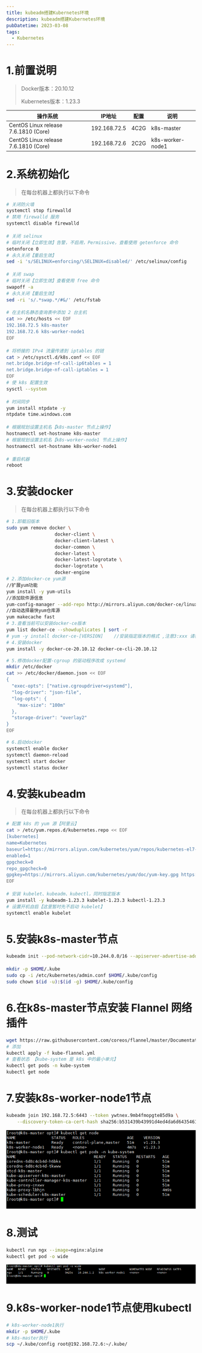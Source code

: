 ```yaml
---
title: kubeadm搭建Kubernetes环境
description: kubeadm搭建Kubernetes环境
pubDatetime: 2023-03-08
tags:
  - Kubernetes
---
```


# 1.前置说明
> Docker版本：20.10.12
>
> Kubernetes版本：1.23.3

| 操作系统 | IP地址 | 配置 | 说明 |
| --- | --- | --- | --- |
| CentOS Linux release 7.6.1810 (Core) | 192.168.72.5 | 4C2G | k8s-master |
| CentOS Linux release 7.6.1810 (Core) | 192.168.72.6 | 2C2G | k8s-worker-node1 |

# 2.系统初始化
> 在每台机器上都执行以下命令

```bash
# 关闭防火墙
systemctl stop firewalld
# 禁用 firewalld 服务
systemctl disable firewalld

# 关闭 selinux
# 临时关闭【立即生效】告警，不启用，Permissive，查看使用 getenforce 命令
setenforce 0  
# 永久关闭【重启生效】
sed -i 's/SELINUX=enforcing/\SELINUX=disabled/' /etc/selinux/config  

# 关闭 swap
# 临时关闭【立即生效】查看使用 free 命令
swapoff -a 
# 永久关闭【重启生效】
sed -ri 's/.*swap.*/#&/' /etc/fstab

# 在主机名静态查询表中添加 2 台主机
cat >> /etc/hosts << EOF
192.168.72.5 k8s-master
192.168.72.6 k8s-worker-node1
EOF

# 将桥接的 IPv4 流量传递到 iptables 的链
cat > /etc/sysctl.d/k8s.conf << EOF
net.bridge.bridge-nf-call-ip6tables = 1
net.bridge.bridge-nf-call-iptables = 1
EOF
# 使 k8s 配置生效
sysctl --system  

# 时间同步
yum install ntpdate -y
ntpdate time.windows.com

# 根据规划设置主机名【k8s-master 节点上操作】
hostnamectl set-hostname k8s-master
# 根据规划设置主机名【k8s-worker-node1 节点上操作】
hostnamectl set-hostname k8s-worker-node1

# 重启机器
reboot
```
# 3.安装docker
> 在每台机器上都执行以下命令

```bash
# 1.卸载旧版本
sudo yum remove docker \
                  docker-client \
                  docker-client-latest \
                  docker-common \
                  docker-latest \
                  docker-latest-logrotate \
                  docker-logrotate \
                  docker-engine
# 2.添加docker-ce yum源
//扩展yum功能
yum install -y yum-utils
//添加软件源信息
yum-config-manager --add-repo http://mirrors.aliyun.com/docker-ce/linux/centos/docker-ce.repo
//自动选择最快yum仓库源
yum makecache fast
# 3.查看当前可以安装docker-ce版本
yum list docker-ce --showduplicates | sort -r
# yum -y install docker-ce-[VERSION]    //安装指定版本的格式 ,注意3:xxx 请移除3:
# 4.安装docker
yum install -y docker-ce-20.10.12 docker-ce-cli-20.10.12
```
```bash
# 5.修改docker配置-cgroup 的驱动程序改成 systemd
mkdir /etc/docker
cat >> /etc/docker/daemon.json << EOF
{
  "exec-opts": ["native.cgroupdriver=systemd"],
  "log-driver": "json-file",
  "log-opts": {
    "max-size": "100m"
  },
  "storage-driver": "overlay2"
}
EOF
```
```bash
# 6.启动docker
systemctl enable docker
systemctl daemon-reload
systemctl start docker
systemctl status docker
```
# 4.安装kubeadm
> 在每台机器上都执行以下命令

```bash
# 配置 k8s 的 yum 源【阿里云】
cat > /etc/yum.repos.d/kubernetes.repo << EOF
[kubernetes]
name=Kubernetes
baseurl=https://mirrors.aliyun.com/kubernetes/yum/repos/kubernetes-el7-x86_64
enabled=1
gpgcheck=0
repo_gpgcheck=0
gpgkey=https://mirrors.aliyun.com/kubernetes/yum/doc/yum-key.gpg https://mirrors.aliyun.com/kubernetes/yum/doc/rpm-package-key.gpg
EOF

# 安装 kubelet、kubeadm、kubectl，同时指定版本
yum install -y kubeadm-1.23.3 kubelet-1.23.3 kubectl-1.23.3
# 设置开机自启【这里暂时先不启动 kubelet】
systemctl enable kubelet
```
# 5.安装k8s-master节点
```bash
kubeadm init --pod-network-cidr=10.244.0.0/16 --apiserver-advertise-address=192.168.72.5 --kubernetes-version v1.23.3 --service-cidr=10.96.0.0/12 --image-repository registry.aliyuncs.com/google_containers

mkdir -p $HOME/.kube
sudo cp -i /etc/kubernetes/admin.conf $HOME/.kube/config
sudo chown $(id -u):$(id -g) $HOME/.kube/config
```
# 6.在k8s-master节点安装 Flannel 网络插件
```bash
wget https://raw.githubusercontent.com/coreos/flannel/master/Documentation/kube-flannel.yml
# 添加
kubectl apply -f kube-flannel.yml
# 查看状态 【kube-system 是 k8s 中的最小单元】
kubectl get pods -n kube-system
kubectl get node
```
# 7.安装k8s-worker-node1节点
```bash
kubeadm join 192.168.72.5:6443 --token ywtnex.9mb4fmopgte85d9a \
	--discovery-token-ca-cert-hash sha256:b531439b43991d4ed4da6d64354615936e21c4b3986e54d2305995537558619c
```
![image.png](../../assets/images/1678181516641-ca4fcf07-7f26-4d4e-8d69-b4b096cee756.png)
# 8.测试
```bash
kubectl run ngx --image=nginx:alpine
kubectl get pod -o wide
```
![image.png](../../assets/images/1678182280283-4274a510-3613-4df5-ae70-4ce9c0cc0c60.png)
# 9.k8s-worker-node1节点使用kubectl
```bash
# k8s-worker-node1执行
mkdir -p $HOME/.kube
# k8s-master执行
scp ~/.kube/config root@192.168.72.6:~/.kube/
```
